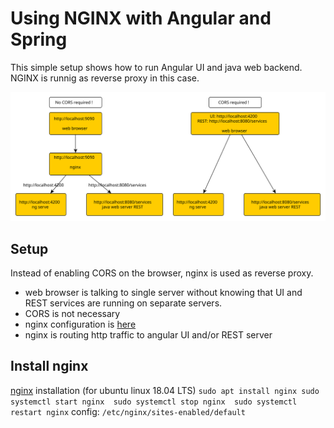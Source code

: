 # Using NGINX with Angular and Spring 

This simple setup shows how to run Angular UI and java web backend.
NGINX is runnig as reverse proxy in this case.

![architecture](block-diagram.svg)

## Setup
Instead of enabling CORS on the browser, nginx is used as reverse proxy. 
- web browser is talking to single server without knowing that UI and REST services are running on separate servers.
- CORS is not necessary
- nginx configuration is [here](default) 
- nginx is routing http traffic to angular UI and/or REST server

## Install nginx
[nginx](https://www.nginx.com/) installation (for ubuntu linux 18.04 LTS)
``
sudo apt install nginx
sudo systemctl start nginx 
sudo systemctl stop nginx 
sudo systemctl restart nginx
``
config: ``/etc/nginx/sites-enabled/default``

